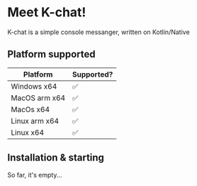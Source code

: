 # Meet K-chat!
K-chat is a simple console messanger, written on Kotlin/Native

## Platform supported

| Platform      | Supported? |
|---------------|------------|
| Windows x64   | ✅          |
| MacOS arm x64 | ✅          |
| MacOs x64     | ✅          |
| Linux arm x64 | ✅          |
| Linux x64     | ✅          |

## Installation & starting
So far, it's empty...

